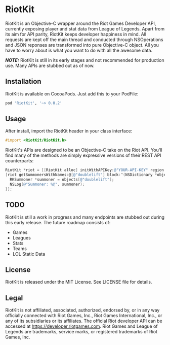 RiotKit
=======

RiotKit is an Objective-C wrapper around the Riot Games Developer API, currently exposing player and stat data from League of Legends. Apart from its aim for API parity, RiotKit keeps developer happiness in mind. All requests are kept off the main thread and conducted through NSOperations and JSON reponses are transformed into pure Objective-C object. All you have to worry about is what you want to do with all the awesome data.

***NOTE:*** RiotKit is still in its early stages and not recommended for production use. Many APIs are stubbed out as of now.

## Installation

RiotKit is available on CocoaPods. Just add this to your PodFile:

```ruby
pod 'RiotKit', '~> 0.0.2'
```

## Usage

After install, import the RiotKit header in your class interface:

```objective-c
#import <RiotKit/RiotKit.h>
```

RiotKit's APIs are designed to be an Objective-C take on the Riot API. You'll find many of the methods are simply expressive versions of their REST API counterparts:

```objective-c
RiotKit *riot = [[RiotKit alloc] initWithAPIKey:@"YOUR-API-KEY" region:RKRegionNorthAmerica];
[riot getSummonersWithNames:@[@"doublelift"] block:^(NSDictionary *objects, NSError *error) {
  RKSummoner *summoner = objects[@"doublelift"];
  NSLog(@"Summoner: %@", summoner);
}];
```

## TODO

RiotKit is still a work in progress and many endpoints are stubbed out during this early release. The future roadmap consists of:

- Games
- Leagues
- Stats
- Teams
- LOL Static Data

## License

RiotKit is released under the MIT License. See LICENSE file for details.

## Legal

RiotKit is not affiliated, associated, authorized, endorsed by, or in any way officially connected with Riot Games, Inc., Riot Games International, Inc., or any of its subsidiaries or its affiliates. The official Riot developer API can be accessed at https://developer.riotgames.com. Riot Games and League of Legends are trademarks, service marks, or registered trademarks of Riot Games, Inc.
